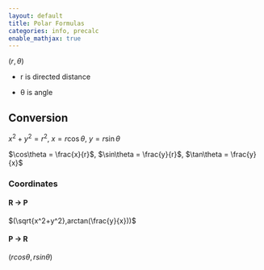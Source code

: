 ```yaml
---
layout: default
title: Polar Formulas
categories: info, precalc
enable_mathjax: true
---
```

$(r,\theta)$

-   r is directed distance

-   θ is angle

## Conversion


$x^{2} + y^{2} = r^{2}$, $x = r\cos\theta$, $y = r\sin\theta$

$\cos\theta = \frac{x}{r}$, $\sin\theta = \frac{y}{r}$,
$\tan\theta = \frac{y}{x}$

### Coordinates

#### R → P

$(\sqrt{x^2+y^2},arctan(\frac{y}{x}))$

#### P → R

$(rcos\theta,rsin\theta)$
